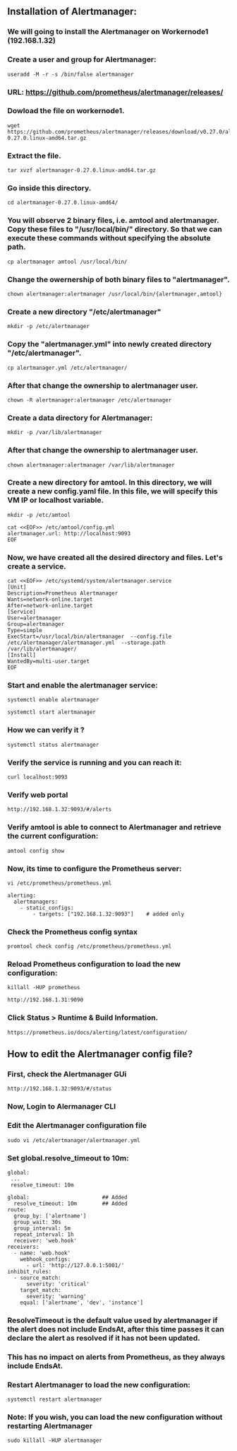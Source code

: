 ## Installation of Alertmanager:

### We will going to install the Alertmanager on Workernode1 (192.168.1.32)
### Create a user and group for Alertmanager:
```
useradd -M -r -s /bin/false alertmanager
```

###  URL: https://github.com/prometheus/alertmanager/releases/ 

### Dowload the file on workernode1.
```
wget https://github.com/prometheus/alertmanager/releases/download/v0.27.0/alertmanager-0.27.0.linux-amd64.tar.gz
```
### Extract the file.
```
tar xvzf alertmanager-0.27.0.linux-amd64.tar.gz 
```
### Go inside this directory.
```
cd alertmanager-0.27.0.linux-amd64/
```
### You will observe 2 binary files, i.e. amtool and alertmanager. Copy these files to "/usr/local/bin/" directory. So that we can execute these commands without specifying the absolute path.
```
cp alertmanager amtool /usr/local/bin/
```
### Change the owernership of both binary files to "alertmanager".
```
chown alertmanager:alertmanager /usr/local/bin/{alertmanager,amtool}
```
### Create a new directory "/etc/alertmanager"
```
mkdir -p /etc/alertmanager
```
### Copy the "alertmanager.yml" into newly created directory "/etc/alertmanager".
```
cp alertmanager.yml /etc/alertmanager/
```
### After that change the ownership to alertmanager user.
```
chown -R alertmanager:alertmanager /etc/alertmanager
```

### Create a data directory for Alertmanager:

```
mkdir -p /var/lib/alertmanager
```
### After that change the ownership to alertmanager user.
```
chown alertmanager:alertmanager /var/lib/alertmanager
```
### Create a new directory for amtool. In this directory, we will create a new config.yaml file. In this file, we will specify this VM IP or localhost variable.
```
mkdir -p /etc/amtool
```

```
cat <<EOF>> /etc/amtool/config.yml
alertmanager.url: http://localhost:9093
EOF
```
### Now, we have created all the desired directory and files. Let's create a service. 

```
cat <<EOF>> /etc/systemd/system/alertmanager.service
[Unit]
Description=Prometheus Alertmanager
Wants=network-online.target
After=network-online.target
[Service]
User=alertmanager
Group=alertmanager
Type=simple
ExecStart=/usr/local/bin/alertmanager  --config.file /etc/alertmanager/alertmanager.yml  --storage.path /var/lib/alertmanager/
[Install]
WantedBy=multi-user.target
EOF
```

### Start and enable the alertmanager service:

```
systemctl enable alertmanager
```

```
systemctl start alertmanager
```

### How we can verify it ?
```
systemctl status alertmanager
```
### Verify the service is running and you can reach it:

```
curl localhost:9093
```

### Verify web portal
```
http://192.168.1.32:9093/#/alerts
```


### Verify amtool is able to connect to Alertmanager and retrieve the current configuration:
```
amtool config show
```

### Now, its time to configure the Prometheus server:

```
vi /etc/prometheus/prometheus.yml
```

```
alerting:
  alertmanagers:
    - static_configs:
        - targets: ["192.168.1.32:9093"]    # added only
```

### Check the Prometheus config syntax
```
promtool check config /etc/prometheus/prometheus.yml
```
### Reload Prometheus configuration to load the new configuration:
```
killall -HUP prometheus
```

```
http://192.168.1.31:9090
```
### Click Status > Runtime & Build Information.

```
https://prometheus.io/docs/alerting/latest/configuration/
```

## How to edit the Alertmanager config file?
### First, check the Alertmanager GUi
```
http://192.168.1.32:9093/#/status
```
### Now, Login to Alermanager CLI

### Edit the Alertmanager configuration file

```
sudo vi /etc/alertmanager/alertmanager.yml
```

### Set global.resolve_timeout to 10m:
```
global:
 ...
 resolve_timeout: 10m
```
```
global:                       ## Added
  resolve_timeout: 10m        ## Added
route:
  group_by: ['alertname']
  group_wait: 30s
  group_interval: 5m
  repeat_interval: 1h
  receiver: 'web.hook'
receivers:
  - name: 'web.hook'
    webhook_configs:
      - url: 'http://127.0.0.1:5001/'
inhibit_rules:
  - source_match:
      severity: 'critical'
    target_match:
      severity: 'warning'
    equal: ['alertname', 'dev', 'instance']
```

### ResolveTimeout is the default value used by alertmanager if the alert does not include EndsAt, after this time passes it can declare the alert as resolved if it has not been updated.
### This has no impact on alerts from Prometheus, as they always include EndsAt.

### Restart Alertmanager to load the new configuration:
```
systemctl restart alertmanager
```

### Note: If you wish, you can load the new configuration without restarting Alertmanager
```
sudo killall -HUP alertmanager
```
